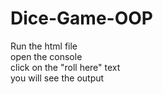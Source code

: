 # Dice-Game-OOP

Run the html file <br /> 
open the console  <br /> 
click on the "roll here" text <br /> 
you will see the output
